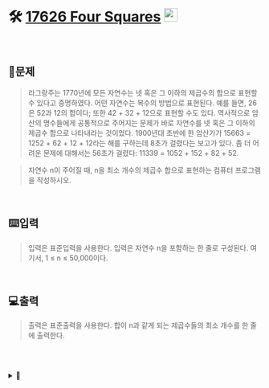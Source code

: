 <br>

# 🛠️ [17626 Four Squares](http://www.acmicpc.net/problem/17626) <img height="27px" width="27px" src="https://static.solved.ac/tier_small/8.svg"/>
<br>

## 📖문제
>라그랑주는 1770년에 모든 자연수는 넷 혹은 그 이하의 제곱수의 합으로 표현할 수 있다고 증명하였다. 어떤 자연수는 복수의 방법으로 표현된다. 예를 들면, 26은 52과 12의 합이다; 또한 42 + 32 + 12으로 표현할 수도 있다. 역사적으로 암산의 명수들에게 공통적으로 주어지는 문제가 바로 자연수를 넷 혹은 그 이하의 제곱수 합으로 나타내라는 것이었다. 1900년대 초반에 한 암산가가 15663 = 1252 + 62 + 12 + 12라는 해를 구하는데 8초가 걸렸다는 보고가 있다. 좀 더 어려운 문제에 대해서는 56초가 걸렸다: 11339 = 1052 + 152 + 82 + 52.

>자연수 n이 주어질 때, n을 최소 개수의 제곱수 합으로 표현하는 컴퓨터 프로그램을 작성하시오.

<br>

## ⌨️입력
>입력은 표준입력을 사용한다. 입력은 자연수 n을 포함하는 한 줄로 구성된다. 여기서, 1 ≤ n ≤ 50,000이다.

<br>

## 💻출력
>출력은 표준출력을 사용한다. 합이 n과 같게 되는 제곱수들의 최소 개수를 한 줄에 출력한다.

<br><br>

<details>
  <summary>🎈</summary>
  <br>

>1. 모든 제곱 수를 배열에 저장 한 후
>2. (입력 받은 수) -= (입력 받은 수보다 작은 수 중 가장 큰 수) 반복
>3. 입력 받은 수가 0이 될 때 까지 반복  

<br>

  ```
    107 = 10<sup>2</sup> + 4<sup>2</sup> + 1<sup>2</sup> + 1<sup>2</sup> + 1<sup>2</sup>
        -> 5
    107 = 9<sup>2</sup> + 5<sup>2</sup> + 1<sup>2</sup>
        -> 3
  ```
  ```
    해당 되지 않는 수 등장...
  ```

<br>

>동적계획법으로 1 ~ 50000 수에 대한 답 리스트 생성 후 리스트 <code>index</code>에 입력 값 대입 후 출력
  
</details>

<br><br>
